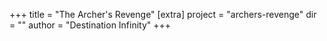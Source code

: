 +++
title = "The Archer's Revenge"
[extra]
project = "archers-revenge"
dir = ""
author = "Destination Infinity"
+++
